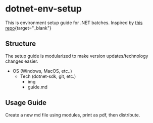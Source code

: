 # dotnet-env-setup
This is environment setup guide for .NET batches. Inspired by [this repo](https://github.com/sophiagavrila/environment-setup){target="_blank"}

## Structure
The setup guide is modularized to make version updates/technology changes easier.
- OS (Windows, MacOS, etc..)
  - Tech (dotnet-sdk, git, etc.)
    - img
    - guide.md

## Usage Guide
Create a new md file using modules, print as pdf, then distribute.
